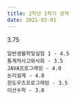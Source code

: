 ```yaml
---
title: 2학년 1학기 성적
date: 2021-03-01
---
```


3.75

<!--more-->
```
일반생물학및실험 1 - 4.5
통계적사고와사회 - 3.5
JAVA프로그래밍 - 4.0
논리설계 - 4.0
윈도우즈프로그래밍 - 3.5
이산수학 - 3.0
```